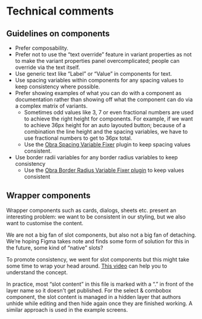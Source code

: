 # Technical comments

## Guidelines on components

* Prefer composability.
* Prefer not to use the “text override” feature in variant properties as not to make the variant properties panel overcomplicated; people can override via the text itself.
* Use generic text like “Label” or “Value” in components for text.
* Use spacing variables within components for any spacing values to keep consistency where possible.
* Prefer showing examples of what you can do with a component as documentation rather than showing off what the component can do via a complex matrix of variants.
  * Sometimes odd values like 3, 7 or even fractional numbers are used to achieve the right height for components. For example, if we want to achieve 36px height for an auto layouted button; because of a combination the line height and the spacing variables, we have to use fractional numbers to get to 36px total. 
  * Use the [Obra Spacing Variable Fixer](https://www.figma.com/community/plugin/1545126955319474817/obra-spacing-variable-fixer) plugin to keep spacing values consistent. 
* Use border radii variables for any border radius variables to keep consistency
  * Use the [Obra Border Radius Variable Fixer plugin](https://www.figma.com/community/plugin/1545127635062919814/obra-border-radius-variable-fixer) to keep values consistent 

## Wrapper components

Wrapper components such as cards, dialogs, sheets etc. present an interesting problem: we want to be consistent in our styling, but we also want to customise the content.

We are not a big fan of slot components, but also not a big fan of detaching. We’re hoping Figma takes note and finds some form of solution for this in the future, some kind of “native” slots?

To promote consistency, we went for slot components but this might take some time to wrap your head around. [This video](https://www.youtube.com/watch?v=XMqUKlFUETc&ab_channel=Figma) can help you to understand the concept.

In practice, most “slot content” in this file is marked with a “.” in front of the layer name so it doesn't get published. For the select & combobox component, the slot content is managed in a hidden layer that authors unhide while editing and then hide again once they are finished working. A similar approach is used in the example screens. 